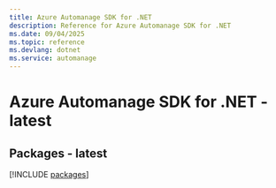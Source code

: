 ```yaml
---
title: Azure Automanage SDK for .NET
description: Reference for Azure Automanage SDK for .NET
ms.date: 09/04/2025
ms.topic: reference
ms.devlang: dotnet
ms.service: automanage
---
```

# Azure Automanage SDK for .NET - latest
## Packages - latest
[!INCLUDE [packages](automanage-index.md)]